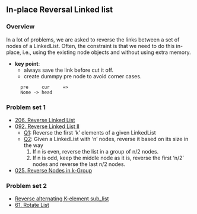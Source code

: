 ## In-place Reversal Linked list

### **Overview**
In a lot of problems, we are asked to reverse the links between a set of nodes of a LinkedList. Often, the constraint is that we need to do this in-place, i.e., using the existing node objects and without using extra memory.

+ **key point**: 
    + always save the link before cut it off.
    + create dummpy pre node to avoid corner cases.
    >
        pre     cur     =>
        None -> head

### Problem set 1
+ [206. Reverse Linked List][1]
+ [092. Reverse Linked List II][2]
    + [Q1][3]: Reverse the first ‘k’ elements of a given LinkedList
    + [Q2][3]: Given a LinkedList with ‘n’ nodes, reverse it based on its size in the way
        1. If n is even, reverse the list in a group of n/2 nodes.
        2. If n is odd, keep the middle node as it is, reverse the first ‘n/2’ nodes and reverse the last n/2 nodes.
+ [025. Reverse Nodes in k-Group][4]

### Problem set 2
+ [Reverse alternating K-element sub_list][5]
+ [61. Rotate List][6]


[1]: https://leetcode.com/problems/reverse-linked-list/
[2]: https://leetcode.com/problems/reverse-linked-list-ii/
[3]: https://www.educative.io/courses/grokking-the-coding-interview/qVANqMonoB2
[4]: https://leetcode.com/problems/reverse-nodes-in-k-group/
[5]: https://www.educative.io/courses/grokking-the-coding-interview/m2YYJJRP9KG
[6]: https://leetcode.com/problems/rotate-list/